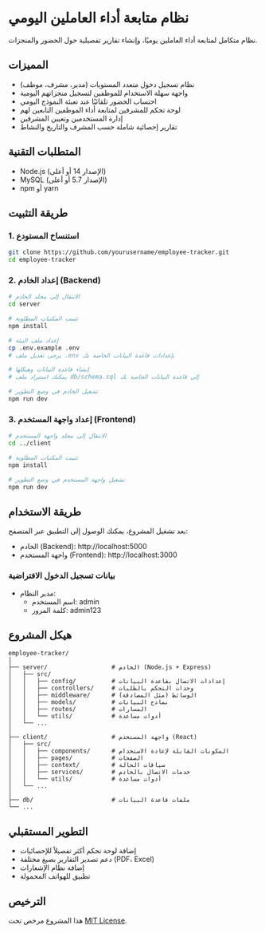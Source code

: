 # نظام متابعة أداء العاملين اليومي

نظام متكامل لمتابعة أداء العاملين يوميًا، وإنشاء تقارير تفصيلية حول الحضور والمنجزات.

## المميزات

- نظام تسجيل دخول متعدد المستويات (مدير، مشرف، موظف)
- واجهة سهلة الاستخدام للموظفين لتسجيل منجزاتهم اليومية
- احتساب الحضور تلقائيًا عند تعبئة النموذج اليومي
- لوحة تحكم للمشرفين لمتابعة أداء الموظفين التابعين لهم
- إدارة المستخدمين وتعيين المشرفين
- تقارير إحصائية شاملة حسب المشرف والتاريخ والنشاط

## المتطلبات التقنية

- Node.js (الإصدار 14 أو أعلى)
- MySQL (الإصدار 5.7 أو أعلى)
- npm أو yarn

## طريقة التثبيت

### 1. استنساخ المستودع

```bash
git clone https://github.com/yourusername/employee-tracker.git
cd employee-tracker
```

### 2. إعداد الخادم (Backend)

```bash
# الانتقال إلى مجلد الخادم
cd server

# تثبيت المكتبات المطلوبة
npm install

# إعداد ملف البيئة
cp .env.example .env
# يرجى تعديل ملف .env بإعدادات قاعدة البيانات الخاصة بك

# إنشاء قاعدة البيانات وهيكلها
# يمكنك استيراد ملف db/schema.sql إلى قاعدة البيانات الخاصة بك

# تشغيل الخادم في وضع التطوير
npm run dev
```

### 3. إعداد واجهة المستخدم (Frontend)

```bash
# الانتقال إلى مجلد واجهة المستخدم
cd ../client

# تثبيت المكتبات المطلوبة
npm install

# تشغيل واجهة المستخدم في وضع التطوير
npm run dev
```

## طريقة الاستخدام

بعد تشغيل المشروع، يمكنك الوصول إلى التطبيق عبر المتصفح:

- الخادم (Backend): http://localhost:5000
- واجهة المستخدم (Frontend): http://localhost:3000

### بيانات تسجيل الدخول الافتراضية

- مدير النظام:
  - اسم المستخدم: admin
  - كلمة المرور: admin123

## هيكل المشروع

```
employee-tracker/
│
├── server/                  # الخادم (Node.js + Express)
│   ├── src/
│   │   ├── config/          # إعدادات الاتصال بقاعدة البيانات
│   │   ├── controllers/     # وحدات التحكم بالطلبات
│   │   ├── middleware/      # الوسائط (مثل المصادقة)
│   │   ├── models/          # نماذج البيانات
│   │   ├── routes/          # المسارات 
│   │   └── utils/           # أدوات مساعدة
│   └── ...
│
├── client/                  # واجهة المستخدم (React)
│   ├── src/
│   │   ├── components/      # المكونات القابلة لإعادة الاستخدام
│   │   ├── pages/           # الصفحات
│   │   ├── context/         # سياقات الحالة
│   │   ├── services/        # خدمات الاتصال بالخادم
│   │   └── utils/           # أدوات مساعدة
│   └── ...
│
├── db/                      # ملفات قاعدة البيانات
└── ...
```

## التطوير المستقبلي

- إضافة لوحة تحكم أكثر تفصيلاً للإحصائيات
- دعم تصدير التقارير بصيغ مختلفة (PDF، Excel)
- إضافة نظام الإشعارات
- تطبيق للهواتف المحمولة

## الترخيص

هذا المشروع مرخص تحت [MIT License](LICENSE). 
